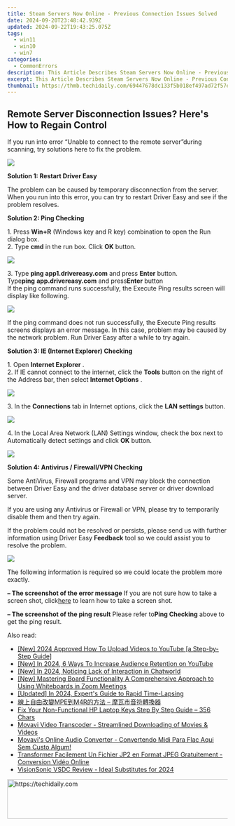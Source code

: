 ```yaml
---
title: Steam Servers Now Online - Previous Connection Issues Solved
date: 2024-09-20T23:48:42.939Z
updated: 2024-09-22T19:43:25.075Z
tags:
  - win11
  - win10
  - win7
categories:
  - CommonErrors
description: This Article Describes Steam Servers Now Online - Previous Connection Issues Solved
excerpt: This Article Describes Steam Servers Now Online - Previous Connection Issues Solved
thumbnail: https://thmb.techidaily.com/69447678dc133f5b018ef497ad72f57eb0cb6c7d822e25e4c7a002557a9f1942.jpg
---
```


## Remote Server Disconnection Issues? Here's How to Regain Control

 If you run into error “Unable to connect to the remote server”during scanning, try solutions here to fix the problem.

![](https://images.drivereasy.com/wp-content/uploads/2016/04/img_5715b256751f5.png)

**Solution 1: Restart Driver Easy**

 The problem can be caused by temporary disconnection from the server. When you run into this error, you can try to restart Driver Easy and see if the problem resolves.

 **Solution 2: Ping Checking**

 1\. Press **Win+R**   (Windows key and R key) combination to open the Run dialog box.  
 2\. Type **cmd**   in the run box. Click **OK**  button.

![](https://images.drivereasy.com/wp-content/uploads/2016/04/img_5715b2a29e9ee.png)

 3\.
 Type **ping app1.drivereasy.com**   and press **Enter**   button.  
 Type**ping** **app.drivereasy.com** and press**Enter** button  
 If the ping command runs successfully, the Execute Ping results screen will display like following.

![](https://images.drivereasy.com/wp-content/uploads/2016/04/img_5715b4406d257.png)

 If the ping command does not run successfully, the Execute Ping results screens displays an error message. In this case, problem may be caused by the network problem. Run Driver Easy after a while to try again.

 **Solution 3: IE (Internet Explorer) Checking**

 1\. Open   **Internet Explorer**  .  
 2\. If IE cannot connect to the internet, click the **Tools**   button on the right of the Address bar, then select **Internet Options** .

![](https://images.drivereasy.com/wp-content/uploads/2016/04/img_5715b2edc7db0.png)

 3\. In the **Connections**   tab in Internet options, click the **LAN settings**   button.

![](https://images.drivereasy.com/wp-content/uploads/2016/04/img_5715b2fd185f8.png)

 4\. In the Local Area Network (LAN) Settings window, check the box next to Automatically detect settings and click **OK**   button.

![](https://images.drivereasy.com/wp-content/uploads/2016/04/img_5715b30e08b9c.png)

 **Solution 4: Antivirus / Firewall/VPN Checking**

 Some AntiVirus, Firewall programs and VPN may block the connection between Driver Easy and the driver database server or driver download server.

 If you are using any Antivirus or Firewall or VPN, please try to temporarily disable them and then try again.

 If the problem could not be resolved or persists, please send us with further information using Driver Easy **Feedback** tool so we could assist you to resolve the problem.

![](https://images.drivereasy.com/wp-content/uploads/2017/04/img_5901de462431c.jpg)

 The following information is required so we could locate the problem more exactly.

 **– The screenshot of the error message**
  If you are not sure how to take a screen shot, click[here](https://tools.techidaily.com/drivereasy/download/) to learn how to take a screen shot.

 **– The screenshot of the ping result**
 Please refer to**Ping Checking** above to get the ping result.

<ins class="adsbygoogle"
     style="display:block"
     data-ad-format="autorelaxed"
     data-ad-client="ca-pub-7571918770474297"
     data-ad-slot="1223367746"></ins>

<ins class="adsbygoogle"
     style="display:block"
     data-ad-client="ca-pub-7571918770474297"
     data-ad-slot="8358498916"
     data-ad-format="auto"
     data-full-width-responsive="true"></ins>

<span class="atpl-alsoreadstyle">Also read:</span>
<div><ul>
<li><a href="https://eaxpv-info.techidaily.com/new-2024-approved-how-to-upload-videos-to-youtube-a-step-by-step-guide/"><u>[New] 2024 Approved How To Upload Videos to YouTube [a Step-by-Step Guide]</u></a></li>
<li><a href="https://youtube-webster.techidaily.com/n-2024-6-ways-to-increase-audience-retention-on-youtube/"><u>[New] In 2024, 6 Ways To Increase Audience Retention on YouTube</u></a></li>
<li><a href="https://snapchat-videos.techidaily.com/new-in-2024-noticing-lack-of-interaction-in-chatworld/"><u>[New] In 2024, Noticing Lack of Interaction in Chatworld</u></a></li>
<li><a href="https://screen-activity-recording.techidaily.com/new-mastering-board-functionality-a-comprehensive-approach-to-using-whiteboards-in-zoom-meetings/"><u>[New] Mastering Board Functionality A Comprehensive Approach to Using Whiteboards in Zoom Meetings</u></a></li>
<li><a href="https://desktop-recording.techidaily.com/updated-in-2024-experts-guide-to-rapid-time-lapsing/"><u>[Updated] In 2024, Expert's Guide to Rapid Time-Lapsing</u></a></li>
<li><a href="https://win-howtos.techidaily.com/mpem4r/"><u>線上自由改變MPE到M4R的方法 – 摩瓦市音符轉換器</u></a></li>
<li><a href="https://driver-error.techidaily.com/fix-your-non-functional-hp-laptop-keys-step-by-step-guide-356-chars/"><u>Fix Your Non-Functional HP Laptop Keys Step By Step Guide – 356 Chars</u></a></li>
<li><a href="https://win-howtos.techidaily.com/movavi-video-transcoder-streamlined-downloading-of-movies-and-videos/"><u>Movavi Video Transcoder - Streamlined Downloading of Movies & Videos</u></a></li>
<li><a href="https://win-howtos.techidaily.com/movavis-online-audio-converter-convertendo-midi-para-flac-aqui-sem-custo-algum/"><u>Movavi's Online Audio Converter - Convertendo Midi Para Flac Aqui Sem Custo Algum!</u></a></li>
<li><a href="https://win-howtos.techidaily.com/transformer-facilement-un-fichier-jp2-en-format-jpeg-gratuitement-conversion-video-online/"><u>Transformer Facilement Un Fichier JP2 en Format JPEG Gratuitement - Conversion Vidéo Online</u></a></li>
<li><a href="https://video-screen-grab.techidaily.com/visionsonic-vsdc-review-ideal-substitutes-for-2024/"><u>VisionSonic VSDC Review - Ideal Substitutes for 2024</u></a></li>
</ul></div>

<!-- affiliate ads begin -->
<a href="https://appsumo.8odi.net/c/5597632/2118314/7443" target="_top" id="2118314">
  <img src="//a.impactradius-go.com/display-ad/7443-2118314" border="0" alt="https://techidaily.com" width="728" height="90"/>
</a>
<img height="0" width="0" src="https://appsumo.8odi.net/i/5597632/2118314/7443" style="position:absolute;visibility:hidden;" border="0" />
<!-- affiliate ads end -->

